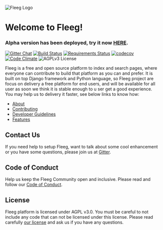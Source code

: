 ![Fleeg Logo](https://raw.githubusercontent.com/Fleeg/fleeg-platform/master/common/static/img/logo.png)

# Welcome to Fleeg!

### Alpha version has been deployed, try it now [HERE](http://fleeg-fleeg.7e14.starter-us-west-2.openshiftapps.com).

[![Gitter Chat](https://img.shields.io/gitter/room/TechnologyAdvice/Stardust.svg?style=flat)](https://gitter.im/fleeg/Lobby)
[![Build Status](https://travis-ci.org/Fleeg/fleeg-platform.svg?branch=master)](https://travis-ci.org/Fleeg/fleeg-platform)
[![Requirements Status](https://requires.io/github/Fleeg/fleeg-platform/requirements.svg?branch=master)](https://requires.io/github/Fleeg/fleeg-platform/requirements/?branch=master)
[![codecov](https://codecov.io/gh/Fleeg/fleeg-platform/branch/master/graph/badge.svg)](https://codecov.io/gh/Fleeg/fleeg-platform)
[![Code Climate](https://codeclimate.com/github/Fleeg/fleeg-platform/badges/gpa.svg)](https://codeclimate.com/github/Fleeg/fleeg-platform)
![AGPLv3 License](https://img.shields.io/badge/license-AGPLv3-green.svg)

Fleeg is a free and open source platform to index and search pages, 
where everyone can contribute to build that platform as you can and prefer. 
It is built on top Django framework and Python language, 
so Fleeg project are focus on delivery a free platform for end users, 
and will be available for all user as soon we think it is stable enough to u
ser get a good experience. You may help us to delivery it faster, see below links to know how:

* [About](https://github.com/Fleeg/fleeg-platform/wiki/About)
* [Contributing](https://github.com/Fleeg/fleeg-core/blob/master/CONTRIBUTING.md)
* [Developer Guidelines](https://github.com/Fleeg/fleeg-platform/wiki/Developer-Guidelines)
* [Features](https://github.com/Fleeg/fleeg-platform/wiki/Features)

## Contact Us
If you need help to setup Fleeg, want to talk about some cool enhancement or 
you have some questions, please join us at [Gitter](https://gitter.im/fleeg/Lobby).

## Code of Conduct
Help us keep the Fleeg Community open and inclusive. Please read and follow 
our [Code of Conduct](https://github.com/Fleeg/fleeg-core/blob/master/CODE_OF_CONDUCT.md).

## License
Fleeg platform is licensed under AGPL v3.0. You must be careful to not include any code that 
can not be licensed under this license.
Please read carefully [our license](https://github.com/Fleeg/fleeg-core/blob/master/LICENSE) 
and ask us if you have any questions.
